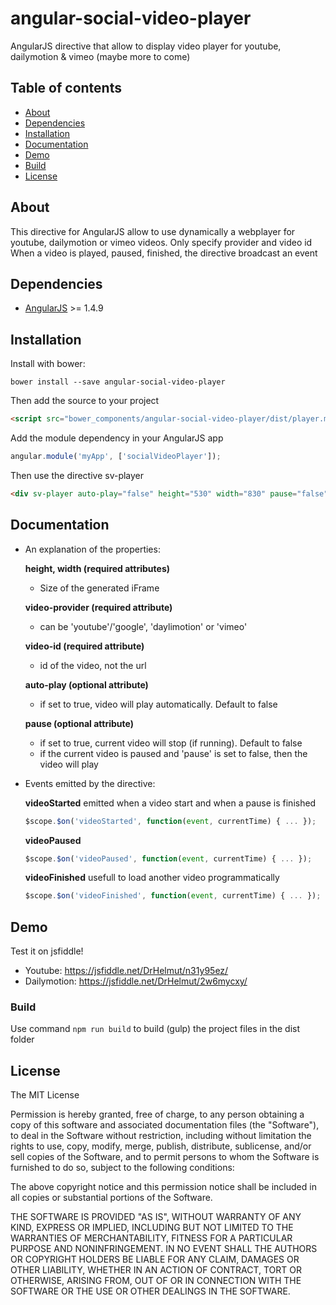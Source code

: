 # angular-social-video-player
AngularJS directive that allow to display video player for youtube, dailymotion &amp; vimeo (maybe more to come)

## Table of contents

- [About](#about)
- [Dependencies](#dependencies)
- [Installation](#installation)
- [Documentation](#documentation)
- [Demo](#demo)
- [Build](#build)
- [License](#licence)

## About

This directive for AngularJS allow to use dynamically a webplayer for youtube, dailymotion or vimeo videos. Only specify provider and video id
When a video is played, paused, finished, the directive broadcast an event

## Dependencies

* [AngularJS](https://angularjs.org/) >= 1.4.9

## Installation

Install with bower:

```
bower install --save angular-social-video-player
```

Then add the source to your project

```html
<script src="bower_components/angular-social-video-player/dist/player.min.js" type="text/javascript"></script>
```

Add the module dependency in your AngularJS app

```javascript
angular.module('myApp', ['socialVideoPlayer']);
```

Then use the directive sv-player
```html
<div sv-player auto-play="false" height="530" width="830" pause="false" video-provider="youtube" video-id="DmFImtgjoWE"></div>
```

## Documentation

- An explanation of the properties:

  **height, width (required attributes)**
  - Size of the generated iFrame

  **video-provider (required attribute)**
  - can be 'youtube'/'google', 'daylimotion' or 'vimeo'

  **video-id (required attribute)**
  - id of the video, not the url

  **auto-play (optional attribute)**
  - if set to true, video will play automatically. Default to false

  **pause (optional attribute)**
  - if set to true, current video will stop (if running). Default to false
  - if the current video is paused and 'pause' is set to false, then the video will play


- Events emitted by the directive:

  **videoStarted** emitted when a video start and when a pause is finished
  ```javascript
  $scope.$on('videoStarted', function(event, currentTime) { ... });
  ```

  **videoPaused**
  ```javascript
  $scope.$on('videoPaused', function(event, currentTime) { ... });
  ```

  **videoFinished** usefull to load another video programmatically
  ```javascript
  $scope.$on('videoFinished', function(event, currentTime) { ... });
  ```

## Demo

Test it on jsfiddle!
* Youtube: https://jsfiddle.net/DrHelmut/n31y95ez/
* Dailymotion: https://jsfiddle.net/DrHelmut/2w6mycxy/

### Build
Use command `npm run build` to build (gulp) the project files in the dist folder

## License

The MIT License

Permission is hereby granted, free of charge, to any person obtaining a copy
of this software and associated documentation files (the "Software"), to deal
in the Software without restriction, including without limitation the rights
to use, copy, modify, merge, publish, distribute, sublicense, and/or sell
copies of the Software, and to permit persons to whom the Software is
furnished to do so, subject to the following conditions:

The above copyright notice and this permission notice shall be included in
all copies or substantial portions of the Software.

THE SOFTWARE IS PROVIDED "AS IS", WITHOUT WARRANTY OF ANY KIND, EXPRESS OR
IMPLIED, INCLUDING BUT NOT LIMITED TO THE WARRANTIES OF MERCHANTABILITY,
FITNESS FOR A PARTICULAR PURPOSE AND NONINFRINGEMENT. IN NO EVENT SHALL THE
AUTHORS OR COPYRIGHT HOLDERS BE LIABLE FOR ANY CLAIM, DAMAGES OR OTHER
LIABILITY, WHETHER IN AN ACTION OF CONTRACT, TORT OR OTHERWISE, ARISING FROM,
OUT OF OR IN CONNECTION WITH THE SOFTWARE OR THE USE OR OTHER DEALINGS IN
THE SOFTWARE.
